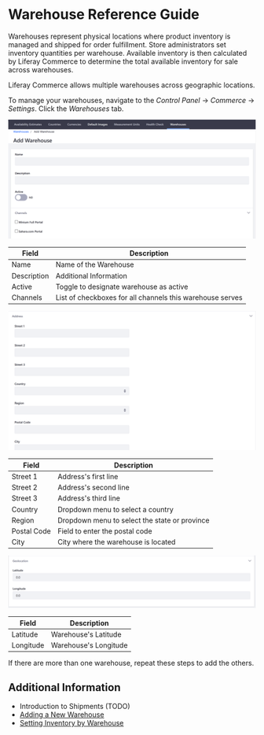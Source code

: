 # Warehouse Reference Guide

Warehouses represent physical locations where product inventory is managed and shipped for order fulfillment. Store administrators set inventory quantities per warehouse. Available inventory is then calculated by Liferay Commerce to determine the total available inventory for sale across warehouses.

Liferay Commerce allows multiple warehouses across geographic locations.

To manage your warehouses, navigate to the _Control Panel_ → _Commerce_ → _Settings_. Click the _Warehouses_ tab.

![Adding a Warehouse](./warehouse-reference-guide/images/01.png)

| Field | Description |
| --- | --- |
| Name | Name of the Warehouse |
| Description | Additional Information |
| Active | Toggle to designate warehouse as active |
| Channels | List of checkboxes for all channels this warehouse serves |

![Adding the Warehouse's Address](./warehouse-reference-guide/images/02.png)

| Field | Description |
| --- | --- |
| Street 1 | Address's first line |
| Street 2 | Address's second line |
| Street 3 | Address's third line |
| Country | Dropdown menu to select a country |
| Region | Dropdown menu to select the state or province |
| Postal Code | Field to enter the postal code |
| City | City where the warehouse is located |

![Setting the warehouse's geolocation](./warehouse-reference-guide/images/03.png)

| Field | Description |
| --- | --- |
| Latitude | Warehouse's Latitude |
| Longitude | Warehouse's Longitude |

If there are more than one warehouse, repeat these steps to add the others.

## Additional Information

* Introduction to Shipments (TODO)
* [Adding a New Warehouse](../managing-a-catalog/adding-a-new-warehouse.md)
* [Setting Inventory by Warehouse](./setting-inventory-by-warehouse.md)
